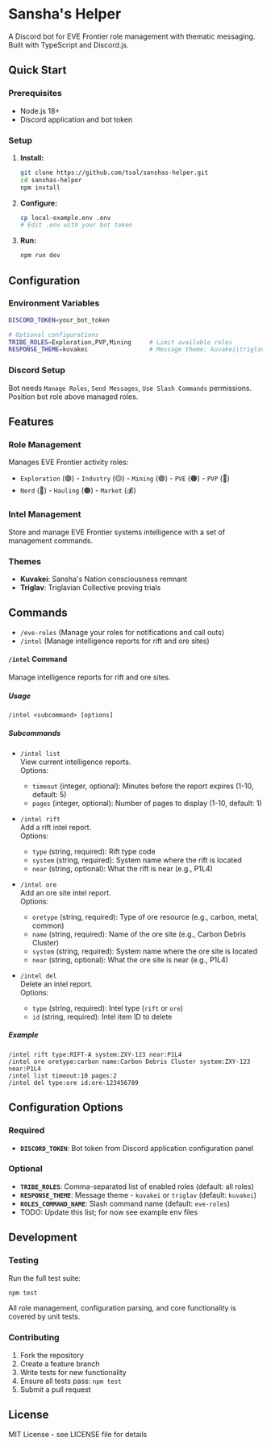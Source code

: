 # Sansha's Helper

A Discord bot for EVE Frontier role management with thematic messaging. Built with TypeScript and Discord.js.

## Quick Start

### Prerequisites

- Node.js 18+ 
- Discord application and bot token

### Setup

1. **Install:**
   ```bash
   git clone https://github.com/tsal/sanshas-helper.git
   cd sanshas-helper
   npm install
   ```

2. **Configure:**
   ```bash
   cp local-example.env .env
   # Edit .env with your bot token
   ```

3. **Run:**
   ```bash
   npm run dev
   ```

## Configuration

### Environment Variables

```bash
DISCORD_TOKEN=your_bot_token

# Optional configurations
TRIBE_ROLES=Exploration,PVP,Mining     # Limit available roles
RESPONSE_THEME=kuvakei                 # Message theme: kuvakei|triglav  
```

### Discord Setup

Bot needs `Manage Roles`, `Send Messages`, `Use Slash Commands` permissions. Position bot role above managed roles.

## Features

### Role Management

Manages EVE Frontier activity roles:
- `Exploration` (🟣) - `Industry` (🟡) - `Mining` (🟢) - `PVE` (🟠) - `PVP` (🔴)
- `Nerd` (🔵) - `Hauling` (🟤) - `Market` (💰)

### Intel Management

Store and manage EVE Frontier systems intelligence with a set of management commands.

### Themes

- **Kuvakei**: Sansha's Nation consciousness remnant
- **Triglav**: Triglavian Collective proving trials

## Commands

- `/eve-roles` (Manage your roles for notifications and call outs)
- `/intel` (Manage intelligence reports for rift and ore sites)

#### `/intel` Command

Manage intelligence reports for rift and ore sites.

##### Usage

`/intel <subcommand> [options]`

##### Subcommands

- `/intel list`  
  View current intelligence reports.  
  Options:  
  - `timeout` (integer, optional): Minutes before the report expires (1-10, default: 5)  
  - `pages` (integer, optional): Number of pages to display (1-10, default: 1)  

- `/intel rift`  
  Add a rift intel report.  
  Options:  
  - `type` (string, required): Rift type code  
  - `system` (string, required): System name where the rift is located  
  - `near` (string, optional): What the rift is near (e.g., P1L4)  

- `/intel ore`  
  Add an ore site intel report.  
  Options:  
  - `oretype` (string, required): Type of ore resource (e.g., carbon, metal, common)  
  - `name` (string, required): Name of the ore site (e.g., Carbon Debris Cluster)  
  - `system` (string, required): System name where the ore site is located  
  - `near` (string, optional): What the ore site is near (e.g., P1L4)  

- `/intel del`  
  Delete an intel report.  
  Options:  
  - `type` (string, required): Intel type (`rift` or `ore`)  
  - `id` (string, required): Intel item ID to delete  

##### Example

```plaintext
/intel rift type:RIFT-A system:ZXY-123 near:P1L4
/intel ore oretype:carbon name:Carbon Debris Cluster system:ZXY-123 near:P1L4
/intel list timeout:10 pages:2
/intel del type:ore id:ore-123456789
```

## Configuration Options

### Required

- **`DISCORD_TOKEN`**: Bot token from Discord application configuration panel

### Optional

- **`TRIBE_ROLES`**: Comma-separated list of enabled roles (default: all roles)
- **`RESPONSE_THEME`**: Message theme - `kuvakei` or `triglav` (default: `kuvakei`)
- **`ROLES_COMMAND_NAME`**: Slash command name (default: `eve-roles`)
- TODO: Update this list; for now see example env files

## Development

### Testing

Run the full test suite:
```bash
npm test
```

All role management, configuration parsing, and core functionality is covered by unit tests.

### Contributing

1. Fork the repository
2. Create a feature branch
3. Write tests for new functionality  
4. Ensure all tests pass: `npm test`
5. Submit a pull request

## License

MIT License - see LICENSE file for details
